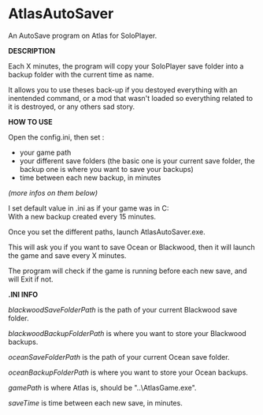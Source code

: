 # AtlasAutoSaver
An AutoSave program on Atlas for SoloPlayer.


**DESCRIPTION**


Each X minutes, the program will copy your SoloPlayer save folder into a backup folder with the current time as name.

It allows you to use theses back-up if you destoyed everything with an inentended command, or a mod that wasn't loaded so everything related to it is destroyed, or any others sad story.


**HOW TO USE**

Open the config.ini, then set :
  - your game path
  - your different save folders (the basic one is your current save folder, the backup one is where you want to save your backups)
  - time between each new backup, in minutes
 
 *(more infos on them below)*
  
I set default value in .ini as if your game was in C:\
With a new backup created every 15 minutes.

Once you set the different paths, launch AtlasAutoSaver.exe.

This will ask you if you want to save Ocean or Blackwood, then it will launch the game and save every X minutes.

The program will check if the game is running before each new save, and will Exit if not.


**.INI INFO**

*blackwoodSaveFolderPath* is the path of your current Blackwood save folder.

*blackwoodBackupFolderPath* is where you want to store your Blackwood backups.

*oceanSaveFolderPath* is the path of your current Ocean save folder.

*oceanBackupFolderPath* is where you want to store your Ocean backups.

*gamePath* is where Atlas is, should be "..\AtlasGame.exe".

*saveTime* is time between each new save, in minutes.
